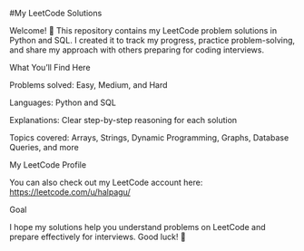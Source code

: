 #My LeetCode Solutions

Welcome! 👋 This repository contains my LeetCode problem solutions in Python and SQL. I created it to track my progress, practice problem-solving, and share my approach with others preparing for coding interviews.

What You’ll Find Here

Problems solved: Easy, Medium, and Hard

Languages: Python and SQL

Explanations: Clear step-by-step reasoning for each solution

Topics covered: Arrays, Strings, Dynamic Programming, Graphs, Database Queries, and more

My LeetCode Profile

You can also check out my LeetCode account here: https://leetcode.com/u/halpagu/

Goal

I hope my solutions help you understand problems on LeetCode and prepare effectively for interviews. Good luck! 🎯
